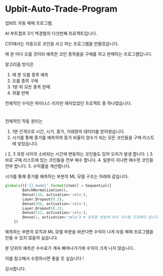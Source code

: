 # Upbit-Auto-Trade-Program
업비트 자동 매매 프로그램.

AI 부트캠프 3기 백경렬의 다섯번째 프로젝트입니다.

CS1에서는 자동으로 코인을 사고 파는 프로그램을 만들었습니다.

매 분 마다 오를 것이라 예측한 코인 종목들을 구매를 하고 판매하는 프로그램입니다.

알고리즘 방식은

1. 매 분 오를 종목 예측
2. 오를 종목 구매
3. 1분 뒤 모든 종목 판매
4. 위를 반복

전체적인 수익은 마이너스 이지만 재미있었던 프로젝트 중 하나였습니다.

#

전체적인 작동 원리는
1. 1분 간격으로 시간, 시가, 종가, 거래량의 데이터를 받아왔습니다.
2. 시가를 통해 종가를 예측하여 증가 비율이 양수가 되는 모든 코인들을 구매 리스트에 넣었습니다.
  
  ( 2, 3 과정 사이의 소비되는 시간에 변동하는 코인들도 있어 오차가 발생 합니다. )
3. 바로 구매 리스트에 있는 코인들을 전부 매수 합니다.
4. 일분이 지나면 매수한 코인을 전부 팝니다.
5. 수익률을 계산합니다.

시가를 통해 종가를 예측하는 부분의 ML 모델 구조는 아래와 같습니다.
```Python
globals()['{}_model'.format(item)] = Sequential([
        BatchNormalization(),
        Dense(128, activation='relu'),
        Layer.Dropout(0.2),
        Dense(256, activation='relu'),
        Layer.Dropout(0.2),
        Dense(512, activation='relu'),
        Dense(1, activation='relu') # 분류할 방법에 따라 개수를 조정해야 합니다. 
    ])
```
예측하는 부분의 로직과 ML 모델 부분을 바꾼다면 수익이 나게 자동 매매 프로그램을 만들 수 있지 않을까 싶습니다.

분 단위의 예측은 수수료가 계속 빠져나가기에 수익이 크게 나지 않습니다..

이를 참고해서 수정하시면 좋을 듯 싶습니다 !

감사합니다.
